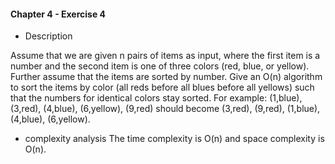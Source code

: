 #### Chapter 4 - Exercise 4
* Description

Assume that we are given n pairs of items as input, where the first item
is a number and the second item is one of three colors (red, blue, or yellow).
Further assume that the items are sorted by number. Give an O(n) algorithm
to sort the items by color (all reds before all blues before all yellows) such that
the numbers for identical colors stay sorted.
For example: (1,blue), (3,red), (4,blue), (6,yellow), (9,red) should become (3,red),
(9,red), (1,blue), (4,blue), (6,yellow).

     
* complexity analysis
The time complexity is O(n) and space complexity is O(n).
